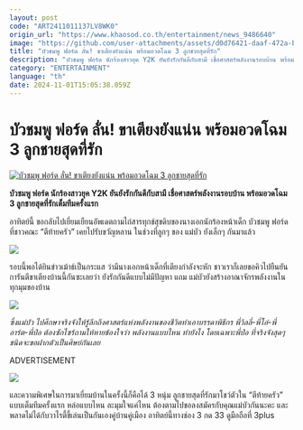 ```yaml
---
layout: post
code: "ART2411011137LV8WK0"
origin_url: "https://www.khaosod.co.th/entertainment/news_9486640"
image: "https://github.com/user-attachments/assets/d0d76421-daaf-472a-b459-4225f62e5c43"
title: "บัวชมพู ฟอร์ด ลั่น! ขาเตียงยังแน่น พร้อมอวดโฉม 3 ลูกชายสุดที่รัก"
description: "บัวชมพู ฟอร์ด นักร้องสาวยุค Y2K ยันยังรักกันดีกับสามี เชื่อศาสตร์พลังงานรอบบ้าน พร้อมอวดโฉม 3 ลูกชายสุดที่รักเต็มทีมครั้งแรก"
category: "ENTERTAINMENT"
language: "th"
date: 2024-11-01T15:05:38.059Z
---
```


# บัวชมพู ฟอร์ด ลั่น! ขาเตียงยังแน่น พร้อมอวดโฉม 3 ลูกชายสุดที่รัก

[![บัวชมพู ฟอร์ด ลั่น! ขาเตียงยังแน่น พร้อมอวดโฉม 3 ลูกชายสุดที่รัก](https://www.khaosod.co.th/wpapp/uploads/2024/11/ปกขาว4คำ-เส้น.jpg "บัวชมพู ฟอร์ด ลั่น! ขาเตียงยังแน่น พร้อมอวดโฉม 3 ลูกชายสุดที่รัก")](https://www.khaosod.co.th/wpapp/uploads/2024/11/ปกขาว4คำ-เส้น.jpg)

**บัวชมพู ฟอร์ด นักร้องสาวยุค Y2K ยันยังรักกันดีกับสามี เชื่อศาสตร์พลังงานรอบบ้าน พร้อมอวดโฉม 3 ลูกชายสุดที่รักเต็มทีมครั้งแรก**

อาทิตย์นี้ ขอกลับไปเยี่ยมเยืยนอัพเดตถามไถ่สารทุกข์สุขดิบของนางเอกนักร้องหน้าเด็ก บัวชมพู ฟอร์ด ที่ชาวคณะ “ตีท้ายครัว” เคยไปรับขวัญหลาน ในช่วงที่ลูกๆ ของ แม่บัว ยังเล็กๆ กันมาแล้ว

![](https://www.khaosod.co.th/wpapp/uploads/2024/11/S__54747149-696x464.jpg)

รอบนี้พอได้ยินข่าวเม้าธ์เป็นกระแส ว่ามีนางเอกหน้าเด็กที่เตียงกำลังจะหัก ชาวเราก็เลยขอคิวไปยืนยันการันตีขาเตียงบ้านนี้กันซะเลยว่า ยังรักกันดีแบบไม่มีปัญหา แถม แม่บัวยังสร้างอาณาจักรพลังงานในทุกมุมของบ้าน

![](https://www.khaosod.co.th/wpapp/uploads/2024/11/S__54747143-696x464.jpg)

_ซึ่งแม่บัว ไปศึกษาจริงจังให้รู้ลึกถึงศาสตร์แห่งพลังงานของชีวิตทำเอาบรรดาพิธีกร พี่วิลลี่-พี่โอ๋-พี่อาร์ต-พี่ป๋อ ต้องซักไซร้ถามให้หายข้องใจว่า พลังงานแบบไหน ทำยังไง โดยเฉพาะพี่ป๋อ ที่จริงจังสุดๆ ชนิดจะขอฝากตัวเป็นศิษย์กันเลย_

ADVERTISEMENT

![](https://www.khaosod.co.th/wpapp/uploads/2024/11/S__54747150_0-1-696x464.jpg)

และความพิเศษในการมาเยี่ยมบ้านในครั้งนี้ก็คือได้ 3 หนุ่ม ลูกชายสุดที่รักมาโชว์ตัวใน “ตีท้ายครัว” แบบเต็มทีมครั้งแรก หล่อแบบไหน ละมุมใจแค่ไหน ต้องตามไปขอลงสมัครกับคุณแม่บัวกันนะคะ และพลาดไม่ได้กับวาไรตี้ขี้เล่นเป็นกันเองคู่บ้านคู่เมือง อาทิตย์นี้ทางช่อง 3 กด 33 ดูมือถือที่ 3plus